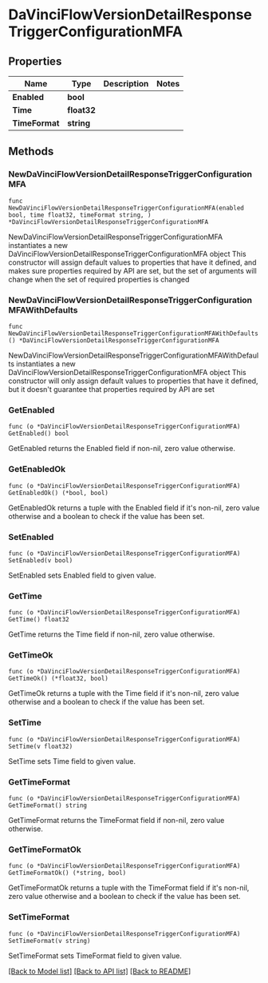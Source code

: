 # DaVinciFlowVersionDetailResponseTriggerConfigurationMFA

## Properties

Name | Type | Description | Notes
------------ | ------------- | ------------- | -------------
**Enabled** | **bool** |  | 
**Time** | **float32** |  | 
**TimeFormat** | **string** |  | 

## Methods

### NewDaVinciFlowVersionDetailResponseTriggerConfigurationMFA

`func NewDaVinciFlowVersionDetailResponseTriggerConfigurationMFA(enabled bool, time float32, timeFormat string, ) *DaVinciFlowVersionDetailResponseTriggerConfigurationMFA`

NewDaVinciFlowVersionDetailResponseTriggerConfigurationMFA instantiates a new DaVinciFlowVersionDetailResponseTriggerConfigurationMFA object
This constructor will assign default values to properties that have it defined,
and makes sure properties required by API are set, but the set of arguments
will change when the set of required properties is changed

### NewDaVinciFlowVersionDetailResponseTriggerConfigurationMFAWithDefaults

`func NewDaVinciFlowVersionDetailResponseTriggerConfigurationMFAWithDefaults() *DaVinciFlowVersionDetailResponseTriggerConfigurationMFA`

NewDaVinciFlowVersionDetailResponseTriggerConfigurationMFAWithDefaults instantiates a new DaVinciFlowVersionDetailResponseTriggerConfigurationMFA object
This constructor will only assign default values to properties that have it defined,
but it doesn't guarantee that properties required by API are set

### GetEnabled

`func (o *DaVinciFlowVersionDetailResponseTriggerConfigurationMFA) GetEnabled() bool`

GetEnabled returns the Enabled field if non-nil, zero value otherwise.

### GetEnabledOk

`func (o *DaVinciFlowVersionDetailResponseTriggerConfigurationMFA) GetEnabledOk() (*bool, bool)`

GetEnabledOk returns a tuple with the Enabled field if it's non-nil, zero value otherwise
and a boolean to check if the value has been set.

### SetEnabled

`func (o *DaVinciFlowVersionDetailResponseTriggerConfigurationMFA) SetEnabled(v bool)`

SetEnabled sets Enabled field to given value.


### GetTime

`func (o *DaVinciFlowVersionDetailResponseTriggerConfigurationMFA) GetTime() float32`

GetTime returns the Time field if non-nil, zero value otherwise.

### GetTimeOk

`func (o *DaVinciFlowVersionDetailResponseTriggerConfigurationMFA) GetTimeOk() (*float32, bool)`

GetTimeOk returns a tuple with the Time field if it's non-nil, zero value otherwise
and a boolean to check if the value has been set.

### SetTime

`func (o *DaVinciFlowVersionDetailResponseTriggerConfigurationMFA) SetTime(v float32)`

SetTime sets Time field to given value.


### GetTimeFormat

`func (o *DaVinciFlowVersionDetailResponseTriggerConfigurationMFA) GetTimeFormat() string`

GetTimeFormat returns the TimeFormat field if non-nil, zero value otherwise.

### GetTimeFormatOk

`func (o *DaVinciFlowVersionDetailResponseTriggerConfigurationMFA) GetTimeFormatOk() (*string, bool)`

GetTimeFormatOk returns a tuple with the TimeFormat field if it's non-nil, zero value otherwise
and a boolean to check if the value has been set.

### SetTimeFormat

`func (o *DaVinciFlowVersionDetailResponseTriggerConfigurationMFA) SetTimeFormat(v string)`

SetTimeFormat sets TimeFormat field to given value.



[[Back to Model list]](../README.md#documentation-for-models) [[Back to API list]](../README.md#documentation-for-api-endpoints) [[Back to README]](../README.md)


